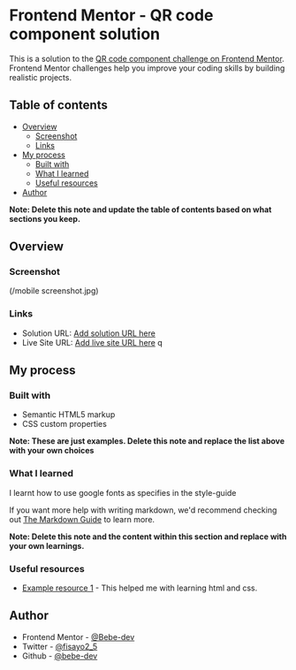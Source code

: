 # Frontend Mentor - QR code component solution

This is a solution to the [QR code component challenge on Frontend Mentor](https://www.frontendmentor.io/challenges/qr-code-component-iux_sIO_H). Frontend Mentor challenges help you improve your coding skills by building realistic projects. 

## Table of contents

- [Overview](#overview)
  - [Screenshot](#screenshot)
  - [Links](#links)
- [My process](#my-process)
  - [Built with](#built-with)
  - [What I learned](#what-i-learned)
  - [Useful resources](#useful-resources)
- [Author](#author)

**Note: Delete this note and update the table of contents based on what sections you keep.**

## Overview

### Screenshot

(/mobile screenshot.jpg)

### Links

- Solution URL: [Add solution URL here](https://your-solution-url.com)
- Live Site URL: [Add live site URL here](https://your-live-site-url.com)
q

## My process

### Built with

- Semantic HTML5 markup
- CSS custom properties

**Note: These are just examples. Delete this note and replace the list above with your own choices**

### What I learned

I learnt how to use google fonts as specifies in the style-guide

If you want more help with writing markdown, we'd recommend checking out [The Markdown Guide](https://www.markdownguide.org/) to learn more.

**Note: Delete this note and the content within this section and replace with your own learnings.**

### Useful resources

- [Example resource 1](https://www.w3schools.com) - This helped me with learning html and css.

## Author


- Frontend Mentor - [@Bebe-dev](https://www.frontendmentor.io/profile/bebe-dev)
- Twitter - [@fisayo2_5](https://www.twitter.com/fisayo2_5)
- Github -
[@bebe-dev](https://github.com/Bebe-dev)


